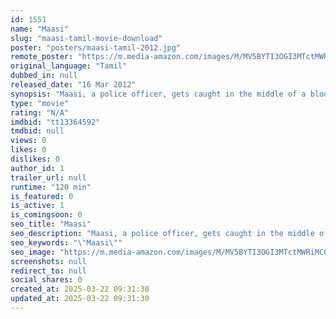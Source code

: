 ```yaml
---
id: 1551
name: "Maasi"
slug: "maasi-tamil-movie-download"
poster: "posters/maasi-tamil-2012.jpg"
remote_poster: "https://m.media-amazon.com/images/M/MV5BYTI3OGI3MTctMWRiMC00ZTBhLWE4YmMtMWU1YzU5MDMxNjgwXkEyXkFqcGc@._V1_SX300.jpg"
original_language: "Tamil"
dubbed_in: null
released_date: "16 Mar 2012"
synopsis: "Maasi, a police officer, gets caught in the middle of a bloody rivalry between two gangsters. He also loses his wife and mother in the course. He then uses wit and strength to bring them to justice."
type: "movie"
rating: "N/A"
imdbid: "tt13364592"
tmdbid: null
views: 0
likes: 0
dislikes: 0
author_id: 1
trailer_url: null
runtime: "120 min"
is_featured: 0
is_active: 1
is_comingsoon: 0
seo_title: "Maasi"
seo_description: "Maasi, a police officer, gets caught in the middle of a bloody rivalry between two gangsters. He also loses his wife and mother in the course. He then uses wit and strength to bring them to justice."
seo_keywords: "\"Maasi\""
seo_image: "https://m.media-amazon.com/images/M/MV5BYTI3OGI3MTctMWRiMC00ZTBhLWE4YmMtMWU1YzU5MDMxNjgwXkEyXkFqcGc@._V1_SX300.jpg"
screenshots: null
redirect_to: null
social_shares: 0
created_at: 2025-03-22 09:31:30
updated_at: 2025-03-22 09:31:30
---
```



